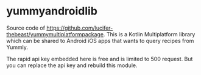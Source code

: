 # yummyandroidlib

Source code of  https://github.com/lucifer-thebeast/yummymultiplatformpackage.
This is a Kotlin Multiplatform library which can be shared to Android iOS apps that wants to query recipes from Yummly.

The rapid api key embedded here is free and is limited to 500 request. But you can replace the api key and rebuild this module.
